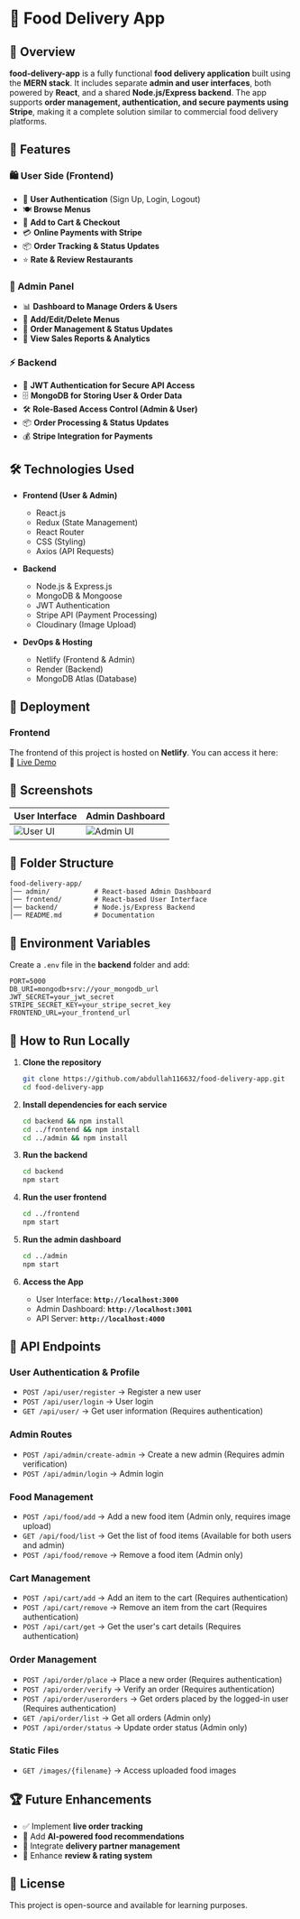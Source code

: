 # 🍔 Food Delivery App

## 📌 Overview
**food-delivery-app** is a fully functional **food delivery application** built using the **MERN stack**. It includes separate **admin and user interfaces**, both powered by **React**, and a shared **Node.js/Express backend**. The app supports **order management, authentication, and secure payments using Stripe**, making it a complete solution similar to commercial food delivery platforms.

## 🚀 Features
### 🛍️ User Side (Frontend)
- 🔐 **User Authentication** (Sign Up, Login, Logout)
- 🍽️ **Browse Menus**
- 🛒 **Add to Cart & Checkout**
- 💳 **Online Payments with Stripe**
- 📦 **Order Tracking & Status Updates**
- ⭐ **Rate & Review Restaurants**

### 🏢 Admin Panel
- 📊 **Dashboard to Manage Orders & Users**
- 🏪 **Add/Edit/Delete Menus**
- 🚀 **Order Management & Status Updates**
- 🎯 **View Sales Reports & Analytics**

### ⚡ Backend
- 🔑 **JWT Authentication for Secure API Access**
- 🗄️ **MongoDB for Storing User & Order Data**
- 🛠️ **Role-Based Access Control (Admin & User)**
- 📦 **Order Processing & Status Updates**
- 💰 **Stripe Integration for Payments**

## 🛠️ Technologies Used
- **Frontend (User & Admin)**
  - React.js
  - Redux (State Management)
  - React Router
  - CSS (Styling)
  - Axios (API Requests)
  
- **Backend**
  - Node.js & Express.js
  - MongoDB & Mongoose
  - JWT Authentication
  - Stripe API (Payment Processing)
  - Cloudinary (Image Upload)
  
- **DevOps & Hosting**
  - Netlify (Frontend & Admin)
  - Render (Backend)
  - MongoDB Atlas (Database)
  
## 🚀 Deployment

### **Frontend**
The frontend of this project is hosted on **Netlify**. You can access it here:  
🔗 [Live Demo](https://quickfoods.netlify.app/)

## 📸 Screenshots
| **User Interface** | **Admin Dashboard** |
|-------------------|-------------------|
| ![User UI](https://res.cloudinary.com/dp0zdj77w/image/upload/v1743141426/forReadme/Screenshot_2025-03-28_115541_vaahim.png) | ![Admin UI](https://res.cloudinary.com/dp0zdj77w/image/upload/v1742364684/forReadme/Screenshot_2025-02-01_153128_ub48b6.png) |


## 📂 Folder Structure
```
food-delivery-app/
│── admin/           # React-based Admin Dashboard
│── frontend/        # React-based User Interface
│── backend/         # Node.js/Express Backend
│── README.md        # Documentation
```

## 🔑 Environment Variables
Create a `.env` file in the **backend** folder and add:

```
PORT=5000
DB_URI=mongodb+srv://your_mongodb_url
JWT_SECRET=your_jwt_secret
STRIPE_SECRET_KEY=your_stripe_secret_key
FRONTEND_URL=your_frontend_url
```

## 🚀 How to Run Locally
1. **Clone the repository**
   ```sh
   git clone https://github.com/abdullah116632/food-delivery-app.git
   cd food-delivery-app
   ```

2. **Install dependencies for each service**
   ```sh
   cd backend && npm install
   cd ../frontend && npm install
   cd ../admin && npm install
   ```

3. **Run the backend**
   ```sh
   cd backend
   npm start
   ```

4. **Run the user frontend**
   ```sh
   cd ../frontend
   npm start
   ```

5. **Run the admin dashboard**
   ```sh
   cd ../admin
   npm start
   ```

6. **Access the App**
   - User Interface: **`http://localhost:3000`**
   - Admin Dashboard: **`http://localhost:3001`**
   - API Server: **`http://localhost:4000`**

## 📜 API Endpoints

### **User Authentication & Profile**
- `POST /api/user/register` → Register a new user  
- `POST /api/user/login` → User login  
- `GET /api/user/` → Get user information (Requires authentication)  

### **Admin Routes**
- `POST /api/admin/create-admin` → Create a new admin (Requires admin verification)  
- `POST /api/admin/login` → Admin login  

### **Food Management**
- `POST /api/food/add` → Add a new food item (Admin only, requires image upload)  
- `GET /api/food/list` → Get the list of food items (Available for both users and admin)  
- `POST /api/food/remove` → Remove a food item (Admin only)  

### **Cart Management**
- `POST /api/cart/add` → Add an item to the cart (Requires authentication)  
- `POST /api/cart/remove` → Remove an item from the cart (Requires authentication)  
- `POST /api/cart/get` → Get the user's cart details (Requires authentication)  

### **Order Management**
- `POST /api/order/place` → Place a new order (Requires authentication)  
- `POST /api/order/verify` → Verify an order (Requires authentication)  
- `POST /api/order/userorders` → Get orders placed by the logged-in user (Requires authentication)  
- `GET /api/order/list` → Get all orders (Admin only)  
- `POST /api/order/status` → Update order status (Admin only)  

### **Static Files**
- `GET /images/{filename}` → Access uploaded food images  
  

## 🏆 Future Enhancements
- ✅ Implement **live order tracking**  
- 🔄 Add **AI-powered food recommendations**  
- 🚴 Integrate **delivery partner management**  
- 📝 Enhance **review & rating system**  



## 📜 License
This project is open-source and available for learning purposes.


